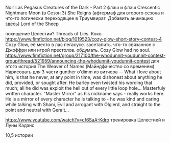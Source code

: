 Noir Las Pegasus 
Creatures of the Dark - Part 2 
флэш и флэш
Crescentic Nightmare Moon (в Сезон 3)
She Reigns (афтермаф для второго сезона и что-то логически переходящее в Триумвират. Добавить анимацию здесь)
Lord of the Sheep

похищение Целестии? Threads of Lies. Коко. 
https://www.fimfiction.net/blog/1019523/cozy-glow-short-story-contest-4 Cozy Glow, её место в лас пегасусе. засетапить. что-то связанное с Джоффри или игрой престолов. обдумать. Cozy Glow had no soul.
https://www.fimfiction.net/group/217100/the-whodunnit-youdunnit-contest-group/thread/521959/announcing-the-whodunnit-youdunnit-contest для этого история
The Weaver of Names (Майндфачество со временем)
Нарисовать для 3 части
gunther o'dimm из витчера -- What i love about him, is that he never, at any point in time, was dishonest about anything he did, provided, or sought after. He barley even twisted his wording that much; all he did was exploit the hell out of every little loop hole... Masterfuly written character. "Master Mirror" as his nickname says - really works here. He is a mirror of every character he is talking to - he was kind and caring while talking with Shani, Evil and arrogant with Olgierd, and straight to the point and neutral with Geralt...

https://www.youtube.com/watch?v=cf6SaA-Kdro 
тренировка Целестией и Луны Каданс

10,5 истории